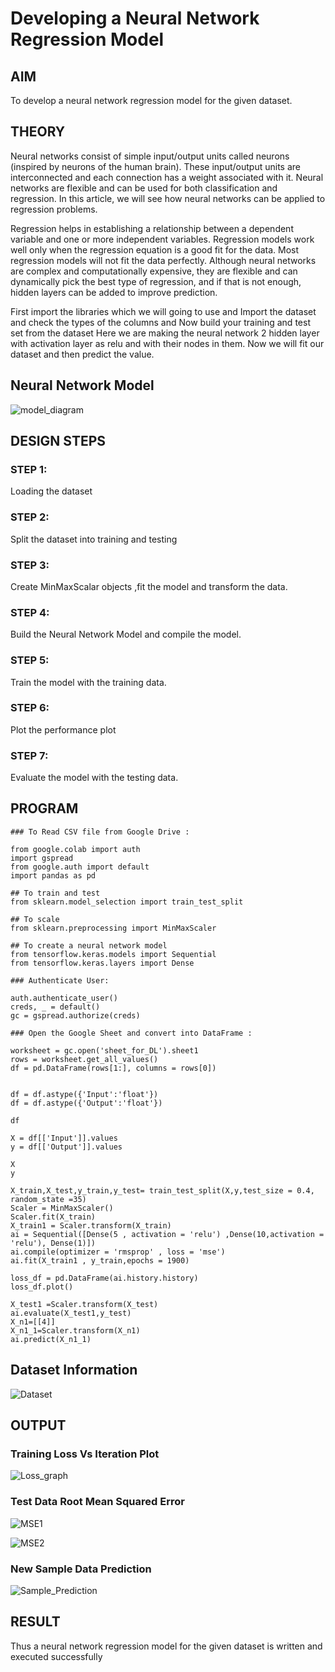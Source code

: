 # Developing a Neural Network Regression Model

## AIM

To develop a neural network regression model for the given dataset.

## THEORY
Neural networks consist of simple input/output units called neurons (inspired by neurons of the human brain). These input/output units are interconnected and each connection has a weight associated with it. Neural networks are flexible and can be used for both classification and regression. In this article, we will see how neural networks can be applied to regression problems.

Regression helps in establishing a relationship between a dependent variable and one or more independent variables. Regression models work well only when the regression equation is a good fit for the data. Most regression models will not fit the data perfectly. Although neural networks are complex and computationally expensive, they are flexible and can dynamically pick the best type of regression, and if that is not enough, hidden layers can be added to improve prediction.

First import the libraries which we will going to use and Import the dataset and check the types of the columns and Now build your training and test set from the dataset Here we are making the neural network 2 hidden layer with activation layer as relu and with their nodes in them. Now we will fit our dataset and then predict the value.

## Neural Network Model

![model_diagram](model.jpg)

## DESIGN STEPS

### STEP 1:

Loading the dataset

### STEP 2:

Split the dataset into training and testing

### STEP 3:

Create MinMaxScalar objects ,fit the model and transform the data.

### STEP 4:

Build the Neural Network Model and compile the model.

### STEP 5:

Train the model with the training data.

### STEP 6:

Plot the performance plot

### STEP 7:

Evaluate the model with the testing data.

## PROGRAM

```
### To Read CSV file from Google Drive :

from google.colab import auth
import gspread
from google.auth import default
import pandas as pd

## To train and test 
from sklearn.model_selection import train_test_split

## To scale 
from sklearn.preprocessing import MinMaxScaler

## To create a neural network model
from tensorflow.keras.models import Sequential
from tensorflow.keras.layers import Dense

### Authenticate User:

auth.authenticate_user()
creds, _ = default()
gc = gspread.authorize(creds)

### Open the Google Sheet and convert into DataFrame :

worksheet = gc.open('sheet_for_DL').sheet1
rows = worksheet.get_all_values()
df = pd.DataFrame(rows[1:], columns = rows[0])


df = df.astype({'Input':'float'})
df = df.astype({'Output':'float'})

df

X = df[['Input']].values
y = df[['Output']].values

X
y

X_train,X_test,y_train,y_test= train_test_split(X,y,test_size = 0.4, random_state =35)
Scaler = MinMaxScaler()
Scaler.fit(X_train)
X_train1 = Scaler.transform(X_train)
ai = Sequential([Dense(5 , activation = 'relu') ,Dense(10,activation = 'relu'), Dense(1)])
ai.compile(optimizer = 'rmsprop' , loss = 'mse')
ai.fit(X_train1 , y_train,epochs = 1900)

loss_df = pd.DataFrame(ai.history.history)
loss_df.plot()

X_test1 =Scaler.transform(X_test)
ai.evaluate(X_test1,y_test)
X_n1=[[4]]
X_n1_1=Scaler.transform(X_n1)
ai.predict(X_n1_1)

```

## Dataset Information

![Dataset](Data_Set.png)

## OUTPUT

### Training Loss Vs Iteration Plot

![Loss_graph](loss.png)

### Test Data Root Mean Squared Error

![MSE1](mse1.png)



![MSE2](mse2.png)

### New Sample Data Prediction

![Sample_Prediction](Sample.png)

## RESULT
Thus a neural network regression model for the given dataset is written and executed successfully

